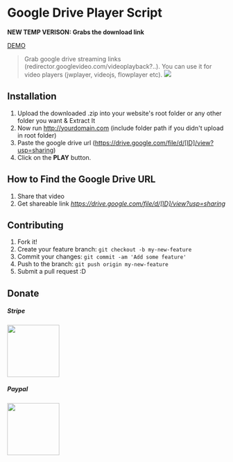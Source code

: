 
# Google Drive Player Script

<strong>NEW TEMP VERISON: Grabs the download link</strong>

<a target="_blank" href="http://google.filedeo.com/">DEMO</a>
> Grab google drive streaming links (redirector.googlevideo.com/videoplayback?..). You can use it for video players (jwplayer, videojs, flowplayer etc).
![](http://i.imgur.com/uLe1vvt.png)

## Installation
1. Upload the downloaded .zip into your website's root folder or any other folder you want & Extract It
2. Now run http://yourdomain.com (include folder path if you didn't upload in root folder)
3. Paste the google drive url (https://drive.google.com/file/d/[ID]/view?usp=sharing)
4. Click on the <b>PLAY</b> button. 

## How to Find the Google Drive URL
1. Share that video
2. Get shareable link <i>https://drive.google.com/file/d/[ID]/view?usp=sharing</i>

## Contributing
1. Fork it!
2. Create your feature branch: `git checkout -b my-new-feature`
3. Commit your changes: `git commit -am 'Add some feature'`
4. Push to the branch: `git push origin my-new-feature`
5. Submit a pull request :D

## Donate
<h5>Stripe </h5>
<a target="_blank" href="http://ardiartani.com/donate"><img src="https://static1.squarespace.com/static/528e97bbe4b0e2f77a6e1455/t/5293fa7ae4b0f601b40ec24e/1385429627883/Donatebutton.png" width="120px" /></a>

<h5>Paypal</h5>
<a target="_blank" href="https://www.paypal.me/ArdiArtani"><img src="https://static1.squarespace.com/static/528e97bbe4b0e2f77a6e1455/t/5293fa7ae4b0f601b40ec24e/1385429627883/Donatebutton.png" width="120px" /></a>
